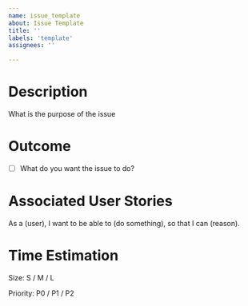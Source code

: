 ```yaml
---
name: issue_template
about: Issue Template
title: ''
labels: 'template'
assignees: ''

---
```


# Description
What is the purpose of the issue

# Outcome
- [ ] What do you want the issue to do?

# Associated User Stories
As a (user), I want to be able to (do something), so that I can (reason).

# Time Estimation
Size: S / M / L

Priority: P0 / P1 / P2
